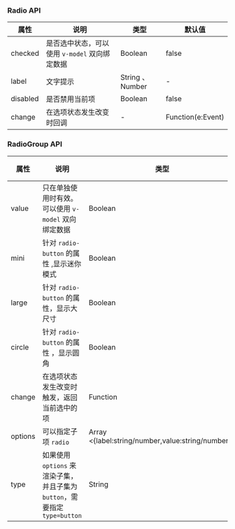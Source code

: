### Radio API
| 属性       | 说明                           | 类型              | 默认值               |
|----------|------------------------------|-----------------|-------------------|
| checked  | 是否选中状态，可以使用 `v-model` 双向绑定数据 | Boolean         | false             |
| label    | 文字提示                         | String 、 Number | -                 |
| disabled | 是否禁用当前项                      | Boolean         | false             |
| change   | 在选项状态发生改变时回调                 | -               | Function(e:Event) |
### RadioGroup API
| 属性      | 说明                                                     | 类型                                                | 默认值   |
|---------|--------------------------------------------------------|---------------------------------------------------|-------|
| value   | 只在单独使用时有效。可以使用 `v-model` 双向绑定数据                        | Boolean                                           | false |
| mini    | 针对 `radio-button` 的属性 ,显示迷你模式                          | Boolean                                           | false |
| large   | 针对 `radio-button` 的属性，显示大尺寸                            | Boolean                                           | false |
| circle  | 针对 `radio-button` 的属性 ，显示圆角                            | Boolean                                           | false |
| change  | 在选项状态发生改变时触发，返回当前选中的项                                  | Function                                          | -     |
| options | 可以指定子项 `radio`                                         | Array <{label:string/number,value:string/number}> | -     |
| type    | 如果使用 `options` 来渲染子集，并且子集为 `button`，需要指定 `type=button` | String                                            | -     |